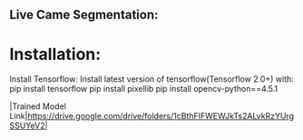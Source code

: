 ## Live Came Segmentation:
# Installation:
Install Tensorflow:
Install latest version of tensorflow(Tensorflow 2.0+) with:
pip install tensorflow
pip install pixellib 
pip install opencv-python==4.5.1

|Trained Model Link|https://drive.google.com/drive/folders/1cBthFIFWEWJkTs2ALvkRzYUrgSSUYeV2|

